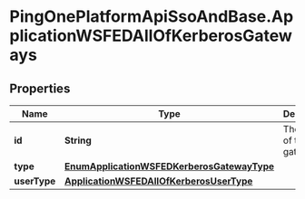# PingOnePlatformApiSsoAndBase.ApplicationWSFEDAllOfKerberosGateways

## Properties

Name | Type | Description | Notes
------------ | ------------- | ------------- | -------------
**id** | **String** | The UUID of the LDAP gateway. | 
**type** | [**EnumApplicationWSFEDKerberosGatewayType**](EnumApplicationWSFEDKerberosGatewayType.md) |  | 
**userType** | [**ApplicationWSFEDAllOfKerberosUserType**](ApplicationWSFEDAllOfKerberosUserType.md) |  | 


